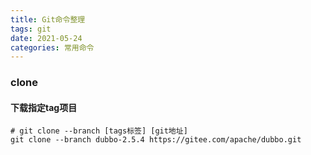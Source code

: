 ```yaml
---
title: Git命令整理
tags: git
date: 2021-05-24
categories: 常用命令
---
```


### clone

#### 下载指定tag项目

 ```
 # git clone --branch [tags标签] [git地址]
 git clone --branch dubbo-2.5.4 https://gitee.com/apache/dubbo.git
 ```